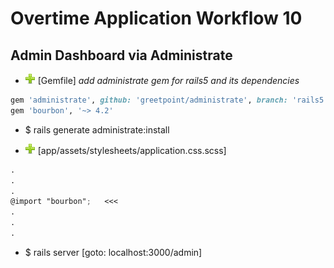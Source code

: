# Overtime Application Workflow 10

## Admin Dashboard via Administrate

- ![add](plus.png) [Gemfile] *add administrate gem for rails5 and its dependencies*
```rb
gem 'administrate', github: 'greetpoint/administrate', branch: 'rails5'
gem 'bourbon', '~> 4.2'
```

- $ rails generate administrate:install 

- ![add](plus.png) [app/assets/stylesheets/application.css.scss]
```scss
.
.
.
@import "bourbon";   <<<
.
.
.
```

- $ rails server [goto: localhost:3000/admin]